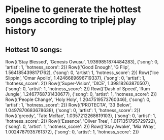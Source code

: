 # Pipeline to generate the hottest songs according to triplej play history

## Hottest 10 songs:
Row(('Stay Blessed', 'Genesis Owusu', 1.9369851874484283), {'song': 0, 'artist': 1, 'hotness_score': 2})
Row(('Good Enough', 'G Flip', 1.5641854398171762), {'song': 0, 'artist': 1, 'hotness_score': 2})
Row(('Ice Slippin', 'Omar Apollo', 1.4246689696719337), {'song': 0, 'artist': 1, 'hotness_score': 2})
Row(('Super-Vision', 'DICE', 1.39818263870507), {'song': 0, 'artist': 1, 'hotness_score': 2})
Row(('Dash of Speed', 'Rum Jungle', 1.2467768731430677), {'song': 0, 'artist': 1, 'hotness_score': 2})
Row(('People Change', 'Holy Holy', 1.2047519573760346), {'song': 0, 'artist': 1, 'hotness_score': 2})
Row(('PROTECTA', '33 Below', 1.0497870683678638), {'song': 0, 'artist': 1, 'hotness_score': 2})
Row(('greedy', 'Tate McRae', 1.0357212268619103), {'song': 0, 'artist': 1, 'hotness_score': 2})
Row(('Essence', 'Oliver Tree', 1.0171351795729722), {'song': 0, 'artist': 1, 'hotness_score': 2})
Row(('Stay Awake', 'Mia Wray', 1.0024787935761372), {'song': 0, 'artist': 1, 'hotness_score': 2})
